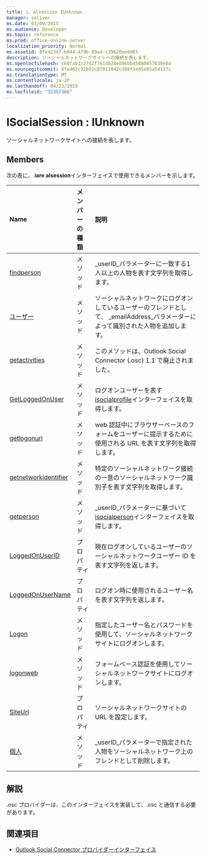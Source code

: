 ```yaml
---
title: i、alsession IUnknown
manager: soliver
ms.date: 03/09/2015
ms.audience: Developer
ms.topic: reference
ms.prod: office-online-server
localization_priority: Normal
ms.assetid: 0fe423d7-b044-479b-89ad-c39620eedd65
description: ソーシャルネットワークサイトへの接続を表します。
ms.openlocfilehash: c60fab1c27d2f761db28ed06bb45080857630e8d
ms.sourcegitcommit: 8fe462c32b91c87911942c188f3445e85a54137c
ms.translationtype: MT
ms.contentlocale: ja-JP
ms.lasthandoff: 04/23/2019
ms.locfileid: "32357366"
---
```

# <a name="isocialsession--iunknown"></a>ISocialSession : IUnknown

ソーシャルネットワークサイトへの接続を表します。
  
## <a name="members"></a>Members

次の表に、 **iare alsession**インターフェイスで使用できるメンバーを示します。 
  
|**Name**|**メンバーの種類**|**説明**|
|:-----|:-----|:-----|
|[findperson](isocialsession-findperson.md) <br/> |メソッド  <br/> |_userID_パラメーターに一致する1人以上の人物を表す文字列を取得します。  <br/> |
|[ユーザー](isocialsession-followperson.md) <br/> |メソッド  <br/> |ソーシャルネットワークにログオンしているユーザーのフレンドとして、 _emailAddress_パラメーターによって識別された人物を追加します。  <br/> |
|[getactivities](isocialsession-getactivities.md) <br/> |メソッド  <br/> |このメソッドは、Outlook Social Connector (.osc) 1.1 で廃止されました。  <br/> |
|[GetLoggedOnUser](isocialsession-getloggedonuser.md) <br/> |メソッド  <br/> |ログオンユーザーを表す[isocialprofile](isocialprofileisocialperson.md)インターフェイスを取得します。  <br/> |
|[getlogonurl](isocialsession-getlogonurl.md) <br/> |メソッド  <br/> |web 認証中にブラウザーベースのフォームをユーザーに提示するために使用される URL を表す文字列を取得します。  <br/> |
|[getnetworkidentifier](isocialsession-getnetworkidentifier.md) <br/> |メソッド  <br/> |特定のソーシャルネットワーク接続の一意のソーシャルネットワーク識別子を表す文字列を取得します。  <br/> |
|[getperson](isocialsession-getperson.md) <br/> |メソッド  <br/> |_userID_パラメーターに基づいて[isocialperson](isocialpersoniunknown.md)インターフェイスを取得します。  <br/> |
|[LoggedOnUserID](isocialsession-loggedonuserid.md) <br/> |プロパティ  <br/> |現在ログオンしているユーザーのソーシャルネットワークユーザー ID を表す文字列を返します。  <br/> |
|[LoggedOnUserName](isocialsession-loggedonusername.md) <br/> |プロパティ  <br/> |ログオン時に使用されるユーザー名を表す文字列を返します。  <br/> |
|[Logon](isocialsession-logon.md) <br/> |メソッド  <br/> |指定したユーザー名とパスワードを使用して、ソーシャルネットワークサイトにログオンします。  <br/> |
|[logonweb](isocialsession-logonweb.md) <br/> |メソッド  <br/> |フォームベース認証を使用してソーシャルネットワークサイトにログオンします。  <br/> |
|[SiteUrl](isocialsession-siteurl.md) <br/> |プロパティ  <br/> |ソーシャルネットワークサイトの URL を設定します。  <br/> |
|[個人](isocialsession-unfollowperson.md) <br/> |メソッド  <br/> |_userID_パラメーターで指定された人物をソーシャルネットワーク上のフレンドとして削除します。  <br/> |
   
## <a name="remarks"></a>解説

.osc プロバイダーは、このインターフェイスを実装して、.osc と通信する必要があります。
  
## <a name="see-also"></a>関連項目

- [Outlook Social Connector プロバイダーインターフェイス](outlook-social-connector-provider-interfaces.md)


